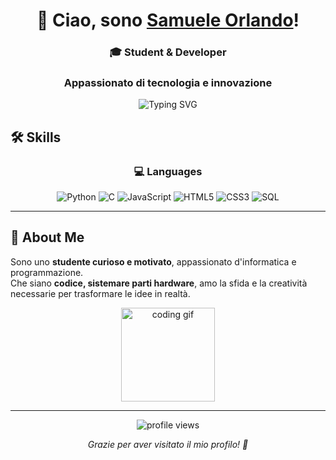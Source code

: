 <!-- HEADER -->
<h1 align="center">👋 Ciao, sono <a href="https://github.com/samueleorlando6-cell">Samuele Orlando</a>!</h1>
<h3 align="center">🎓 Student & Developer</h3>
<h3 align="center">Appassionato di tecnologia e innovazione</h3>

<p align="center">
  <img src="https://readme-typing-svg.herokuapp.com?font=Fira+Code&weight=500&pause=1000&color=1AA7EC&center=true&vCenter=true&width=500&lines=Passionate+about+Programming+💻;Always+learning+new+things!" alt="Typing SVG" />
</p>

## 🛠️ Skills

<div align="center">

### 💻 Languages
![Python](https://img.shields.io/badge/-Python-3776AB?style=for-the-badge&logo=python&logoColor=white)
![C](https://img.shields.io/badge/-C-00599C?style=for-the-badge&logo=c&logoColor=white)
![JavaScript](https://img.shields.io/badge/-JavaScript-F7DF1E?style=for-the-badge&logo=javascript&logoColor=black)
![HTML5](https://img.shields.io/badge/-HTML5-E34F26?style=for-the-badge&logo=html5&logoColor=white)
![CSS3](https://img.shields.io/badge/-CSS3-1572B6?style=for-the-badge&logo=css3&logoColor=white)
![SQL](https://img.shields.io/badge/-SQL-4479A1?style=for-the-badge&logo=mysql&logoColor=white)

</div>

---

## 🔗 About Me

Sono uno **studente curioso e motivato**, appassionato d'informatica e programmazione.  
Che siano **codice, sistemare parti hardware**, amo la sfida e la creatività necessarie per trasformare le idee in realtà.

<p align="center">
  <img src="https://media.giphy.com/media/M9gbBd9nbDrOTu1Mqx/giphy.gif" width="150" alt="coding gif">
</p>

---

<p align="center">
  <img src="https://komarev.com/ghpvc/?username=samueleorlando6-cell&label=Profile%20Views&color=1AA7EC&style=flat" alt="profile views" />
</p>

<p align="center"><i>Grazie per aver visitato il mio profilo! 🚀</i></p>
